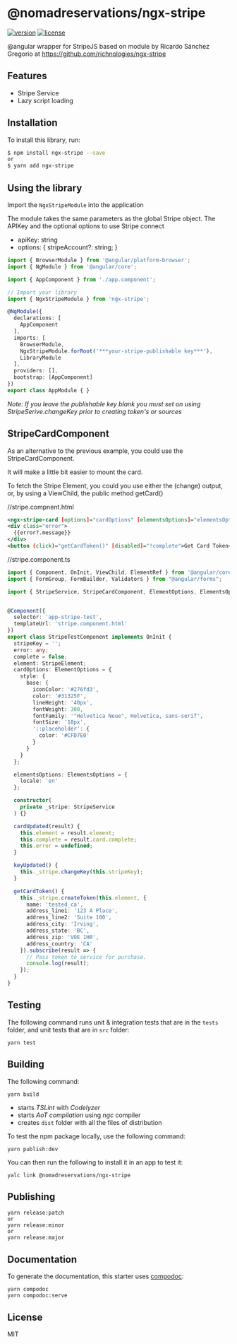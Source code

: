 # @nomadreservations/ngx-stripe

[![version](https://img.shields.io/npm/v/ngx-stripe.svg)](https://www.npmjs.com/package/@nomadreservations/ngx-stripe)
[![license](https://img.shields.io/npm/l/express.svg)](https://www.npmjs.com/package/@nomadreservations/ngx-stripe)

@angular wrapper for StripeJS based on module by Ricardo Sánchez Gregorio at https://github.com/richnologies/ngx-stripe

## Features

* Stripe Service
* Lazy script loading

## Installation

To install this library, run:

```bash
$ npm install ngx-stripe --save
or
$ yarn add ngx-stripe
```

## Using the library

Import the `NgxStripeModule` into the application

The module takes the same parameters as the global Stripe object. The APIKey and the optional options to use Stripe connect

* apiKey: string
* options: {
  stripeAccount?: string;
}

```typescript
import { BrowserModule } from '@angular/platform-browser';
import { NgModule } from '@angular/core';

import { AppComponent } from './app.component';

// Import your library
import { NgxStripeModule } from 'ngx-stripe';

@NgModule({
  declarations: [
    AppComponent
  ],
  imports: [
    BrowserModule,
    NgxStripeModule.forRoot('***your-stripe-publishable key***'),
    LibraryModule
  ],
  providers: [],
  bootstrap: [AppComponent]
})
export class AppModule { }
```

_Note: If you leave the publishable key blank you must set on using StripeSerive.changeKey prior to creating token's or sources_

## StripeCardComponent

As an alternative to the previous example, you could use the StripeCardComponent.

It will make a little bit easier to mount the card.

To fetch the Stripe Element, you could you use either the (change) output, or,
by using a ViewChild, the public method getCard()

//stripe.compnent.html
```xml
<ngx-stripe-card [options]="cardOptions" [elementsOptions]="elementsOptions" (change)="cardUpdated($event)" (error)="error = $event"></ngx-stripe-card>
<div class="error">
  {{error?.message}}
</div>
<button (click)="getCardToken()" [disabled]="!complete">Get Card Token</button>
```

//stripe.component.ts
```typescript
import { Component, OnInit, ViewChild, ElementRef } from '@angular/core';
import { FormGroup, FormBuilder, Validators } from "@angular/forms";

import { StripeService, StripeCardComponent, ElementOptions, ElementsOptions } from "ngx-stripe";


@Component({
  selector: 'app-stripe-test',
  templateUrl: 'stripe.component.html'
})
export class StripeTestComponent implements OnInit {
  stripeKey = '';
  error: any;
  complete = false;
  element: StripeElement;
  cardOptions: ElementOptions = {
    style: {
      base: {
        iconColor: '#276fd3',
        color: '#31325F',
        lineHeight: '40px',
        fontWeight: 300,
        fontFamily: '"Helvetica Neue", Helvetica, sans-serif',
        fontSize: '18px',
        '::placeholder': {
          color: '#CFD7E0'
        }
      }
    }
  };

  elementsOptions: ElementsOptions = {
    locale: 'en'
  };

  constructor(
    private _stripe: StripeService
  ) {}

  cardUpdated(result) {
    this.element = result.element;
    this.complete = result.card.complete;
    this.error = undefined;
  }

  keyUpdated() {
    this._stripe.changeKey(this.stripeKey);
  }

  getCardToken() {
    this._stripe.createToken(this.element, {
      name: 'tested_ca',
      address_line1: '123 A Place',
      address_line2: 'Suite 100',
      address_city: 'Irving',
      address_state: 'BC',
      address_zip: 'VOE 1H0',
      address_country: 'CA'
    }).subscribe(result => {
      // Pass token to service for purchase.
      console.log(result);
    });
  }
}
```

## Testing
The following command runs unit & integration tests that are in the `tests` folder, and unit tests that are in `src` folder:
```Shell
yarn test
```

## Building
The following command:
```Shell
yarn build
```
- starts _TSLint_ with _Codelyzer_
- starts _AoT compilation_ using _ngc_ compiler
- creates `dist` folder with all the files of distribution

To test the npm package locally, use the following command:
```Shell
yarn publish:dev
```
You can then run the following to install it in an app to test it:
```Shell
yalc link @nomadreservations/ngx-stripe
```

## Publishing

```Shell
yarn release:patch
or
yarn release:minor
or
yarn release:major
```

## Documentation
To generate the documentation, this starter uses [compodoc](https://github.com/compodoc/compodoc):
```Shell
yarn compodoc
yarn compodoc:serve
```

## License

MIT
